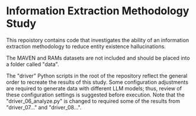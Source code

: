 # Information Extraction Methodology Study

This repoistory contains code that investigates the ability of an information extraction methodology to reduce entity existence hallucinations.

The MAVEN and RAMs datasets are not included and should be placed into a folder called "data". 

The "driver" Python scripts in the root of the repository reflect the general order to recreate the results of this study.  Some configuration adjustments are required to generate data with different LLM models; thus, review of these configuration settings is suggested before execution. Note that the "driver_06_analyze.py" is changed to required some of the results from "driver_07..." and "driver_08...".
